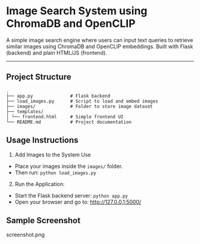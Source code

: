 # Image Search System using ChromaDB and OpenCLIP

A simple image search engine where users can input text queries to retrieve similar images using ChromaDB and OpenCLIP embeddings. Built with Flask (backend) and plain HTML/JS (frontend).

---

## Project Structure
```
.
├── app.py              # Flask backend
├── load_images.py      # Script to load and embed images
├── images/             # Folder to store image dataset
├── templates/
│ └── frontend.html     # Simple frontend UI
└── README.md           # Project documentation

```

## Usage Instructions

1. Add Images to the System Use 
- Place your images inside the `images/` folder.
- Then run: ```python load_images.py```

2. Run the Application:
- Start the Flask backend server: ```python app.py```
- Open your browser and go to: http://127.0.0.1:5000/


## Sample Screenshot
screenshot.png
